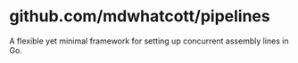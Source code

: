 # github.com/mdwhatcott/pipelines

A flexible yet minimal framework for setting up concurrent assembly lines in Go.